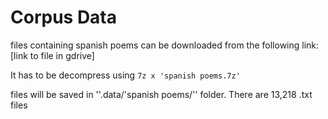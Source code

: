 # Corpus Data
files containing spanish poems can be downloaded from the following link:
[link to file in gdrive]

It has to be decompress using
`7z x 'spanish poems.7z'`

files will be saved in ''.data/'spanish poems/'' folder.
There are 13,218 .txt files
